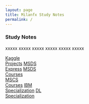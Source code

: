 ```yaml
---
layout: page
title: Milanfx Study Notes
permalink: /
---
```


<h3>Study Notes</h3>

xxxxx xxxxx xxxxx xxxxx xxxxx xxxxx

<div>
  <a href="/01-Kaggle-Projects/" class="cour">Kaggle<br>Projects</a>
  <a href="/02-MSDS-Express/" class="cour">MSDS<br>Express</a>
  <a href="/03-MSDS-Courses/" class="cour">MSDS<br>Courses</a>
</div>

<div>
  <a href="/04-MSCS-Courses/" class="cour">MSCS<br>Courses</a>
  <a href="/05-IBM-Specialization/" class="cour">IBM<br>Specialization</a>
  <a href="/06-DL-Specialization/" class="cour">DL<br>Specialization</a>
</div>